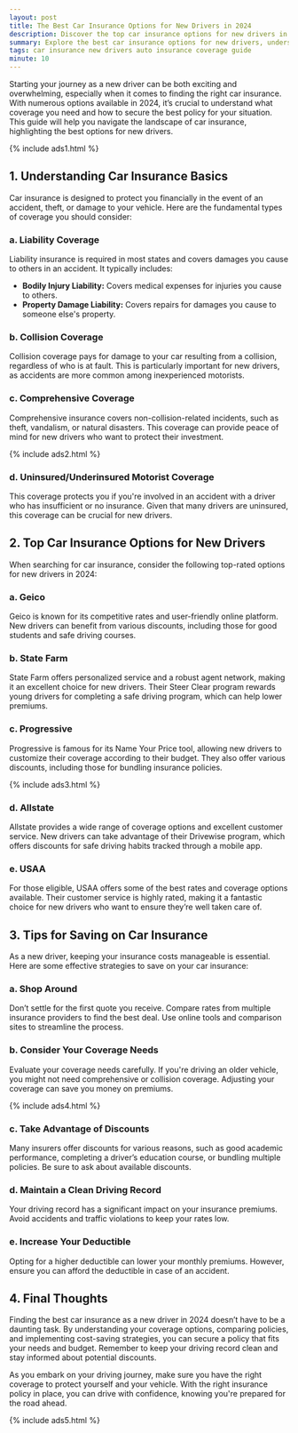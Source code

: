 ```yaml
---
layout: post
title: The Best Car Insurance Options for New Drivers in 2024
description: Discover the top car insurance options for new drivers in 2024, including tips for finding the best coverage at an affordable price.
summary: Explore the best car insurance options for new drivers, understand key coverage types, and learn how to save on premiums.
tags: car insurance new drivers auto insurance coverage guide
minute: 10
---
```


Starting your journey as a new driver can be both exciting and overwhelming, especially when it comes to finding the right car insurance. With numerous options available in 2024, it’s crucial to understand what coverage you need and how to secure the best policy for your situation. This guide will help you navigate the landscape of car insurance, highlighting the best options for new drivers.

{% include ads1.html %}

## 1. **Understanding Car Insurance Basics**
Car insurance is designed to protect you financially in the event of an accident, theft, or damage to your vehicle. Here are the fundamental types of coverage you should consider:

### a. **Liability Coverage**
Liability insurance is required in most states and covers damages you cause to others in an accident. It typically includes:

- **Bodily Injury Liability:** Covers medical expenses for injuries you cause to others.
- **Property Damage Liability:** Covers repairs for damages you cause to someone else's property.

### b. **Collision Coverage**
Collision coverage pays for damage to your car resulting from a collision, regardless of who is at fault. This is particularly important for new drivers, as accidents are more common among inexperienced motorists.

### c. **Comprehensive Coverage**
Comprehensive insurance covers non-collision-related incidents, such as theft, vandalism, or natural disasters. This coverage can provide peace of mind for new drivers who want to protect their investment.

{% include ads2.html %}

### d. **Uninsured/Underinsured Motorist Coverage**
This coverage protects you if you're involved in an accident with a driver who has insufficient or no insurance. Given that many drivers are uninsured, this coverage can be crucial for new drivers.

## 2. **Top Car Insurance Options for New Drivers**
When searching for car insurance, consider the following top-rated options for new drivers in 2024:

### a. **Geico**
Geico is known for its competitive rates and user-friendly online platform. New drivers can benefit from various discounts, including those for good students and safe driving courses.

### b. **State Farm**
State Farm offers personalized service and a robust agent network, making it an excellent choice for new drivers. Their Steer Clear program rewards young drivers for completing a safe driving program, which can help lower premiums.

### c. **Progressive**
Progressive is famous for its Name Your Price tool, allowing new drivers to customize their coverage according to their budget. They also offer various discounts, including those for bundling insurance policies.

{% include ads3.html %}

### d. **Allstate**
Allstate provides a wide range of coverage options and excellent customer service. New drivers can take advantage of their Drivewise program, which offers discounts for safe driving habits tracked through a mobile app.

### e. **USAA**
For those eligible, USAA offers some of the best rates and coverage options available. Their customer service is highly rated, making it a fantastic choice for new drivers who want to ensure they’re well taken care of.

## 3. **Tips for Saving on Car Insurance**
As a new driver, keeping your insurance costs manageable is essential. Here are some effective strategies to save on your car insurance:

### a. **Shop Around**
Don’t settle for the first quote you receive. Compare rates from multiple insurance providers to find the best deal. Use online tools and comparison sites to streamline the process.

### b. **Consider Your Coverage Needs**
Evaluate your coverage needs carefully. If you're driving an older vehicle, you might not need comprehensive or collision coverage. Adjusting your coverage can save you money on premiums.

{% include ads4.html %}

### c. **Take Advantage of Discounts**
Many insurers offer discounts for various reasons, such as good academic performance, completing a driver’s education course, or bundling multiple policies. Be sure to ask about available discounts.

### d. **Maintain a Clean Driving Record**
Your driving record has a significant impact on your insurance premiums. Avoid accidents and traffic violations to keep your rates low.

### e. **Increase Your Deductible**
Opting for a higher deductible can lower your monthly premiums. However, ensure you can afford the deductible in case of an accident.

## 4. **Final Thoughts**
Finding the best car insurance as a new driver in 2024 doesn’t have to be a daunting task. By understanding your coverage options, comparing policies, and implementing cost-saving strategies, you can secure a policy that fits your needs and budget. Remember to keep your driving record clean and stay informed about potential discounts.

As you embark on your driving journey, make sure you have the right coverage to protect yourself and your vehicle. With the right insurance policy in place, you can drive with confidence, knowing you're prepared for the road ahead.

{% include ads5.html %}

